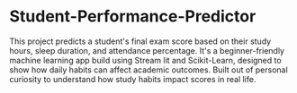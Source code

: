 # Student-Performance-Predictor
This project predicts a student's final exam score based on their study hours, sleep duration, and attendance percentage.
It's a beginner-friendly machine learning app build using Stream lit and Scikit-Learn, designed to show how daily habits can affect academic outcomes.
Built out of personal curiosity to understand how study habits impact scores in real life.
